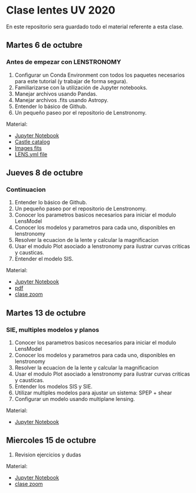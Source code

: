 # Clase lentes UV 2020

En este repositorio sera guardado todo el material referente a esta clase. 

## Martes 6 de octubre 

### Antes de empezar con LENSTRONOMY

1. Configurar un Conda Environment con todos los paquetes necesarios para este tutorial (y trabajar de forma segura).
2. Familiarizarse con la utilización de Jupyter notebooks.
3. Manejar archivos usando Pandas.
4. Manejar archivos .fits usando Astropy.
5. Entender lo básico de Github.
6. Un pequeño paseo por el repositorio de Lenstronomy.

Material:

- [Jupyter Notebook ](/Clase1/Clase1.ipynb)
- [Castle catalog ](/Clase1/castle1.csv)
- [Images fits ](/fits_lentes_F160W/)
- [LENS.yml file](/Clase1/LENS.yml)

## Jueves 8 de octubre 

### Continuacion

1. Entender lo básico de Github.
2. Un pequeño paseo por el repositorio de Lenstronomy.
3. Conocer los parametros basicos necesarios para iniciar el modulo LensModel
4. Conocer los modelos y parametros para cada uno, disponibles en lenstronomy
5. Resolver la ecuacion de la lente y calcular la magnificacion
6. Usar el modulo Plot asociado a lenstronomy para ilustrar curvas criticas y causticas.
7. Entender el modelo SIS.

Material:

- [Jupyter Notebook ](/clase2/Clase2.ipynb)
- [pdf](/clase2/clase2.pdf)
- [clase zoom](https://drive.google.com/file/d/1oSrWr7yrUXf4fotnfiGYwYXwDpdIMnVT/view?usp=sharing)

## Martes 13 de octubre 

### SIE, multiples modelos y planos

1. Conocer los parametros basicos necesarios para iniciar el modulo LensModel
2. Conocer los modelos y parametros para cada uno, disponibles en lenstronomy
3. Resolver la ecuacion de la lente y calcular la magnificacion 
4. Usar el modulo Plot asociado a lenstronomy para ilustrar curvas criticas y causticas.
5. Entender los modelos SIS y SIE.
6. Utilizar multiples modelos para ajustar un sistema: SPEP + shear
7. Configurar un modelo usando multiplane lensing.

Material:

- [Jupyter Notebook ](/clase2/Clase3.ipynb)

## Miercoles 15 de octubre 

1. Revision ejercicios y dudas

Material:

- [Jupyter Notebook ](/clase4/clase3_soluciones.ipynb)
- [clase zoom](https://drive.google.com/file/d/1aZhnI4uW-z7Iwp9OGKb5WMuwXXDW4MLC/view?usp=sharing)




